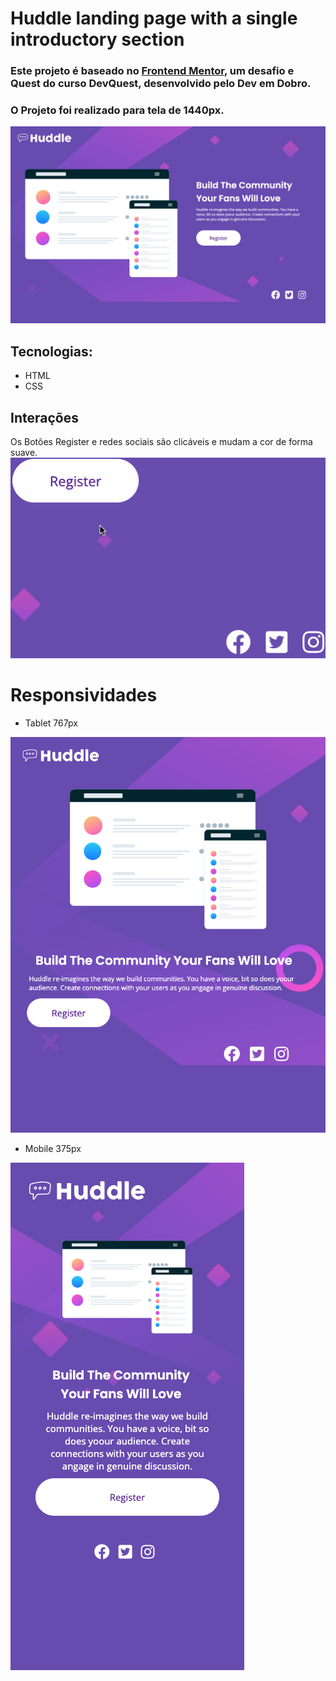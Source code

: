 # Huddle landing page with a single introductory section
### Este projeto é baseado no [Frontend Mentor]( https://www.frontendmentor.io/challenges/huddle-landing-page-with-a-single-introductory-section-B_2Wvxgi0), um desafio e Quest do curso DevQuest, desenvolvido pelo Dev em Dobro.
### O Projeto foi realizado para tela de 1440px.
<img src="./src/images/laptop-1440x900.png">

## Tecnologias:
- HTML
- CSS

## Interações
Os Botões Register e redes sociais são clicáveis e mudam a cor de forma suave.
<img src="./src/images/tela.gif">

# Responsividades

- Tablet 767px
<img src="./src/images/tablet-767.png">

- Mobile 375px
<img src="./src/images/mobile-375.png"> 